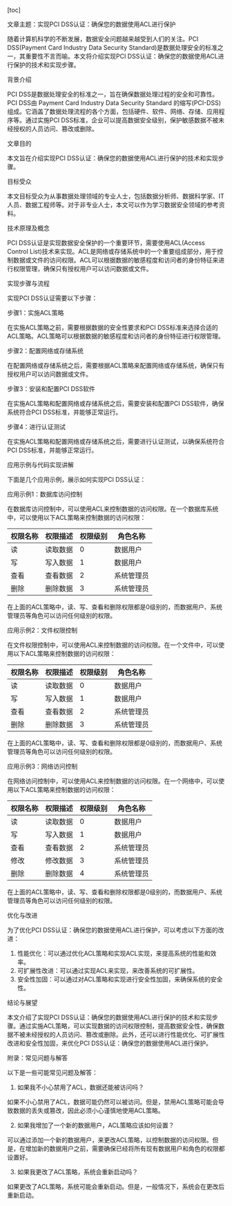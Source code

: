 
[toc]                    
                
                
文章主题：实现PCI DSS认证：确保您的数据使用ACL进行保护

随着计算机科学的不断发展，数据安全问题越来越受到人们的关注。PCI DSS(Payment Card Industry Data Security Standard)是数据处理安全的标准之一，其重要性不言而喻。本文将介绍实现PCI DSS认证：确保您的数据使用ACL进行保护的技术和实现步骤。

背景介绍

PCI DSS是数据处理安全的标准之一，旨在确保数据处理过程的安全和可靠性。PCI DSS由 Payment Card Industry Data Security Standard 的缩写(PCI-DSS)组成。它涵盖了数据处理流程的各个方面，包括硬件、软件、网络、存储、应用程序等。通过实施PCI DSS标准，企业可以提高数据安全级别，保护敏感数据不被未经授权的人员访问、篡改或删除。

文章目的

本文旨在介绍实现PCI DSS认证：确保您的数据使用ACL进行保护的技术和实现步骤。

目标受众

本文目标受众为从事数据处理领域的专业人士，包括数据分析师、数据科学家、IT人员、数据工程师等。对于非专业人士，本文可以作为学习数据安全领域的参考资料。

技术原理及概念

PCI DSS认证是实现数据安全保护的一个重要环节，需要使用ACL(Access Control List)技术来实现。ACL是网络或存储系统中的一个重要组成部分，用于控制数据或文件的访问权限。ACL可以根据数据的敏感程度和访问者的身份特征来进行权限管理，确保只有授权用户可以访问数据或文件。

实现步骤与流程

实现PCI DSS认证需要以下步骤：

步骤1：实施ACL策略

在实施ACL策略之前，需要根据数据的安全性要求和PCI DSS标准来选择合适的ACL策略。ACL策略可以根据数据的敏感程度和访问者的身份特征进行权限管理。

步骤2：配置网络或存储系统

在配置网络或存储系统之后，需要根据ACL策略来配置网络或存储系统，确保只有授权用户可以访问数据或文件。

步骤3：安装和配置PCI DSS软件

在实施ACL策略和配置网络或存储系统之后，需要安装和配置PCI DSS软件，确保系统符合PCI DSS标准，并能够正常运行。

步骤4：进行认证测试

在实施ACL策略和配置网络或存储系统之后，需要进行认证测试，以确保系统符合PCI DSS标准，并能够正常运行。

应用示例与代码实现讲解

下面是几个应用示例，展示如何实现PCI DSS认证：

应用示例1：数据库访问控制

在数据库访问控制中，可以使用ACL来控制数据的访问权限。在一个数据库系统中，可以使用以下ACL策略来控制数据的访问权限：

| 权限名称 | 权限描述 | 权限级别 | 角色名称 |
| ---- | -------- | -------- | -------- |
| 读 | 读取数据 | 0 | 数据用户 |
| 写 | 写入数据 | 1 | 数据用户 |
| 查看 | 查看数据 | 2 | 系统管理员 |
| 删除 | 删除数据 | 3 | 系统管理员 |

在上面的ACL策略中，读、写、查看和删除权限都是0级别的，而数据用户、系统管理员等角色可以访问任何级别的权限。

应用示例2：文件权限控制

在文件权限控制中，可以使用ACL来控制数据的访问权限。在一个文件中，可以使用以下ACL策略来控制数据的访问权限：

| 权限名称 | 权限描述 | 权限级别 | 角色名称 |
| ---- | -------- | -------- | -------- |
| 读 | 读取数据 | 0 | 数据用户 |
| 写 | 写入数据 | 1 | 数据用户 |
| 查看 | 查看数据 | 2 | 系统管理员 |
| 删除 | 删除数据 | 3 | 系统管理员 |

在上面的ACL策略中，读、写、查看和删除权限都是0级别的，而数据用户、系统管理员等角色可以访问任何级别的权限。

应用示例3：网络访问控制

在网络访问控制中，可以使用ACL来控制数据的访问权限。在一个网络中，可以使用以下ACL策略来控制数据的访问权限：

| 权限名称 | 权限描述 | 权限级别 | 角色名称 |
| ---- | -------- | -------- | -------- |
| 读 | 读取数据 | 0 | 数据用户 |
| 写 | 写入数据 | 1 | 数据用户 |
| 查看 | 查看数据 | 2 | 系统管理员 |
| 修改 | 修改数据 | 3 | 系统管理员 |
| 删除 | 删除数据 | 4 | 系统管理员 |

在上面的ACL策略中，读、写、查看和删除权限都是0级别的，而数据用户、系统管理员等角色可以访问任何级别的权限。

优化与改进

为了优化PCI DSS认证：确保您的数据使用ACL进行保护，可以考虑以下方面的改进：

1. 性能优化：可以通过优化ACL策略和实现ACL实现，来提高系统的性能和效率。
2. 可扩展性改进：可以通过实现ACL来实现，来改善系统的可扩展性。
3. 安全性加固：可以通过对ACL策略和实现进行安全性加固，来确保系统的安全性。

结论与展望

本文介绍了实现PCI DSS认证：确保您的数据使用ACL进行保护的技术和实现步骤。通过实施ACL策略，可以实现数据的访问权限控制，提高数据安全性，确保数据不被未经授权的人员访问、篡改或删除。此外，还可以进行性能优化、可扩展性改进和安全性加固，来优化PCI DSS认证：确保您的数据使用ACL进行保护。

附录：常见问题与解答

以下是一些可能常见问题及解答：

1. 如果我不小心禁用了ACL，数据还能被访问吗？

如果不小心禁用了ACL，数据可能仍然可以被访问。但是，禁用ACL策略可能会导致数据的丢失或篡改，因此必须小心谨慎地使用ACL策略。

2. 如果我增加了一个新的数据用户，ACL策略应该如何设置？

可以通过添加一个新的数据用户，来更改ACL策略，以控制数据的访问权限。但是，在增加新的数据用户之前，需要确保已经将所有现有数据用户和角色的权限都设置好。

3. 如果我更改了ACL策略，系统会重新启动吗？

如果更改了ACL策略，系统可能会重新启动。但是，一般情况下，系统会在更改后重新启动。

